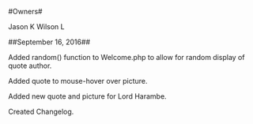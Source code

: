 #Owners#

Jason K
Wilson L

##September 16, 2016##

Added random() function to Welcome.php to allow for random display of quote author.

Added quote to mouse-hover over picture.

Added new quote and picture for Lord Harambe.

Created Changelog.
